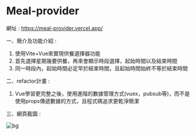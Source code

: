 # Meal-provider

網址 : https://meal-provider.vercel.app/

一、簡介及功能介紹 : 

1. 使用Vite+Vue來實現供餐選擇器功能
2. 首先選擇星期幾要供餐，︀再來會顯示時段選擇，︀起始時間以及結束時間
3. 同一時段內，︀起始時間必定早於結束時間，且起始時間始終不等於結束時間
   
二、refactor計畫 : 

1. Vue學習更完整之後，︀使用進階的數據管理方式(vuex，pubsub等)，︀而不是使用props傳遞數據的方式，且程式碼追求更乾淨簡潔

三、網頁截圖 : 

![bg](https://github.com/BruceLiu0701/Meal-provider/assets/130199748/94edd692-415d-4a20-b308-2b8dc5693021)

